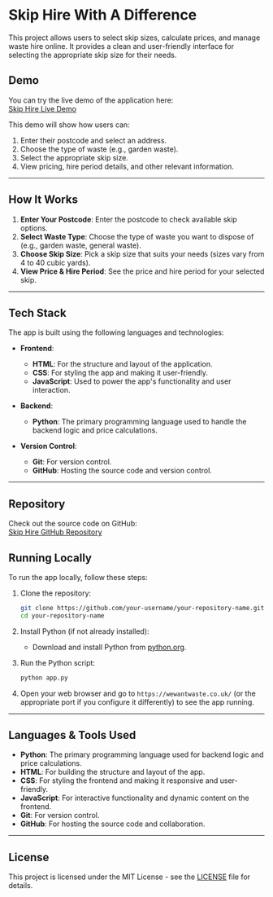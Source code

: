 # Skip Hire With A Difference

This project allows users to select skip sizes, calculate prices, and manage waste hire online. It provides a clean and user-friendly interface for selecting the appropriate skip size for their needs.

## Demo

You can try the live demo of the application here:  
[Skip Hire Live Demo](https://your-app-name.netlify.app)

This demo will show how users can:
1. Enter their postcode and select an address.
2. Choose the type of waste (e.g., garden waste).
3. Select the appropriate skip size.
4. View pricing, hire period details, and other relevant information.

---

## How It Works

1. **Enter Your Postcode**: Enter the postcode to check available skip options.
2. **Select Waste Type**: Choose the type of waste you want to dispose of (e.g., garden waste, general waste).
3. **Choose Skip Size**: Pick a skip size that suits your needs (sizes vary from 4 to 40 cubic yards).
4. **View Price & Hire Period**: See the price and hire period for your selected skip.

---

## Tech Stack

The app is built using the following languages and technologies:

- **Frontend**: 
    - **HTML**: For the structure and layout of the application.
    - **CSS**: For styling the app and making it user-friendly.
    - **JavaScript**: Used to power the app's functionality and user interaction.
  
- **Backend**:
    - **Python**: The primary programming language used to handle the backend logic and price calculations.

- **Version Control**:
    - **Git**: For version control.
    - **GitHub**: Hosting the source code and version control.

---

## Repository

Check out the source code on GitHub:  
[Skip Hire GitHub Repository](https://github.com/your-username/your-repository-name)

## Running Locally

To run the app locally, follow these steps:

1. Clone the repository:
    ```bash
    git clone https://github.com/your-username/your-repository-name.git
    cd your-repository-name
    ```

2. Install Python (if not already installed):
    - Download and install Python from [python.org](https://www.python.org/).

3. Run the Python script:
    ```bash
    python app.py
    ```

4. Open your web browser and go to `https://wewantwaste.co.uk/` (or the appropriate port if you configure it differently) to see the app running.

---

## Languages & Tools Used

- **Python**: The primary programming language used for backend logic and price calculations.
- **HTML**: For building the structure and layout of the app.
- **CSS**: For styling the frontend and making it responsive and user-friendly.
- **JavaScript**: For interactive functionality and dynamic content on the frontend.
- **Git**: For version control.
- **GitHub**: For hosting the source code and collaboration.

---

## License

This project is licensed under the MIT License - see the [LICENSE](LICENSE) file for details.
